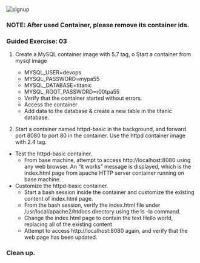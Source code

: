 ![signup](https://github.com/gitops97123/DockerOps/blob/main/icons/logo.PNG?raw=true)

### NOTE: After used Container, please remove its container ids. 

### Guided Exercise: 03
 						
1.	Create a MySQL container image with 5.7 tag,
o	Start a container from mysql image
    - 	MYSQL_USER=devops
    - 	MYSQL_PASSWORD=mypa55
    - 	MYSQL_DATABASE=titanic
    - 	MYSQL_ROOT_PASSWORD=r00tpa55
    - 	 Verify that the container started without errors.
    - 	Access the container 
    - 	Add data to the database & create a new table in the titanic database. 

2.	Start a container named httpd-basic in the background, and forward port 8080 to port 80 in the container. Use the httpd container image with 2.4 tag. 
- 	Test the httpd-basic container.
    -	From base machine, attempt to access http://localhost:8080 using any web browser. An “it works” message is displayed, which is the index.html page from apache HTTP server container running on base machine.
-	Customize the httpd-basic container.
    -	Start a bash session inside the container and customize the existing content of index.html page.
    -	From the bash session, verify the index.html file under /usr/local/apache2/htdocs directory using the ls -la command.
    -	Change the index.html page to contain the text Hello world, replacing all of the existing content
    -	Attempt to access http://localhost:8080 again, and verify that the web page has been updated.

###	Clean up.




